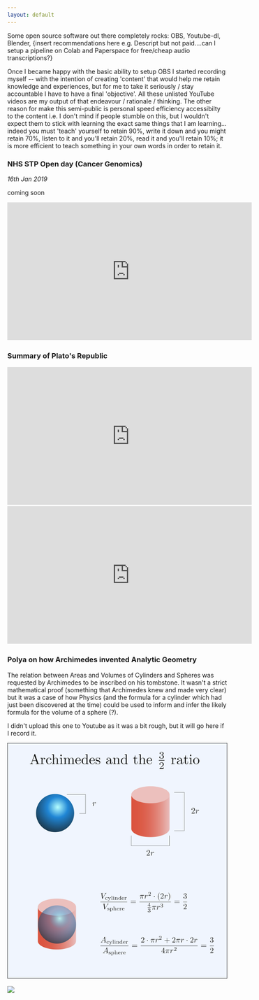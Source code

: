 ```yaml
---
layout: default
---
```


Some open source software out there completely rocks: OBS, Youtube-dl, Blender, {insert recommendations here e.g. Descript but not paid....can I setup a pipeline on Colab and Paperspace for free/cheap audio transcriptions?}

Once I became happy with the basic ability to setup OBS I started recording myself -- with the intention of creating 'content' that would help me retain knowledge and experiences, but for me to take it seriously / stay accountable I have to have a final 'objective'. All these unlisted YouTube videos are my output of that endeavour / rationale / thinking. The other reason for make this semi-public is personal speed efficiency accessibilty to the content i.e. I don't mind if people stumble on this, but I wouldn't expect them to stick with learning the exact same things that I am learning... indeed you must 'teach' yourself to retain 90%, write it down and you might retain 70%, listen to it and you'll retain 20%, read it and you'll retain 10%; it is more efficient to teach something in your own words in order to retain it.


### NHS STP Open day (Cancer Genomics)
_16th Jan 2019_

coming soon

<iframe width="560" height="315" src="https://www.youtube-nocookie.com/embed/ZvjtR8mRFvs" frameborder="0" allow="accelerometer; autoplay; encrypted-media; gyroscope; picture-in-picture" allowfullscreen></iframe>






### Summary of Plato's Republic

<iframe width="560" height="315" src="https://www.youtube-nocookie.com/embed/bI9y24PJXaw" frameborder="0" allow="accelerometer; autoplay; encrypted-media; gyroscope; picture-in-picture" allowfullscreen></iframe>

<iframe width="560" height="315" src="https://www.youtube-nocookie.com/embed/aoVDxb2saOY" frameborder="0" allow="accelerometer; autoplay; encrypted-media; gyroscope; picture-in-picture" allowfullscreen></iframe>


### Polya on how Archimedes invented Analytic Geometry
The relation between Areas and Volumes of Cylinders and Spheres was requested by Archimedes to be inscribed on his tombstone.
It wasn't a strict mathematical proof (something that Archimedes knew and made very clear) but it was a case of how Physics (and the formula for a cylinder which had just been discovered at the time) could be used to inform and infer the likely formula for the volume of a sphere (?).

I didn't upload this one to Youtube as it was a bit rough, but it will go here if I record it.

![](./unlisted_videos/archim1.png)

![](./unlisted_videos/archim3.png)

